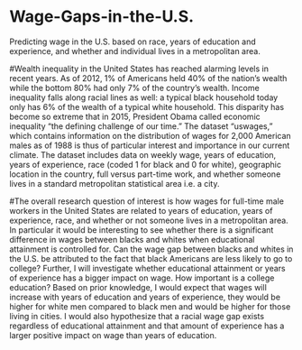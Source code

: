# Wage-Gaps-in-the-U.S.
Predicting wage in the U.S. based on race, years of education and experience, and whether and individual lives in a metropolitan area.

#Wealth inequality in the United States has reached alarming levels in recent years. As of 2012, 1% of Americans held 40% of the nation’s wealth while the bottom 80% had only 7% of the country’s wealth.  Income inequality falls along racial lines as well: a typical black household today only has 6% of the wealth of a typical white household.  This disparity has become so extreme that in 2015, President Obama called economic inequality “the defining challenge of our time.”  The dataset “uswages,” which contains information on the distribution of wages for 2,000 American males as of 1988 is thus of particular interest and importance in our current climate. The dataset includes data on weekly wage, years of education, years of experience, race (coded 1 for black and 0 for white), geographic location in the country, full versus part-time work, and whether someone lives in a standard metropolitan statistical area i.e. a city.  

#The overall research question of interest is how wages for full-time male workers in the United States are related to years of education, years of experience, race, and whether or not someone lives in a metropolitan area. In particular it would be interesting to see whether there is a significant difference in wages between blacks and whites when educational attainment is controlled for. Can the wage gap between blacks and whites in the U.S. be attributed to the fact that black Americans are less likely to go to college? Further, I will investigate whether educational attainment or years of experience has a bigger impact on wage. How important is a college education? Based on prior knowledge, I would expect that wages will increase with years of education and years of experience, they would be higher for white men compared to black men and would be higher for those living in cities. I would also hypothesize that a racial wage gap exists regardless of educational attainment and that amount of experience has a larger positive impact on wage than years of education. 
